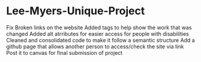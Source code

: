 # Lee-Myers-Unique-Project

Fix Broken links on the website
Added tags to help show the work that was changed
Added alt atrributes for easier access for people with disabilities
Cleaned and consolidated code to make it follow a semantic structure
Add a github page that allows another person to access/check the site via link
Post it to canvas for final submission of project
